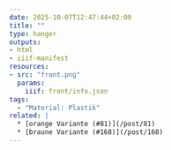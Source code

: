 ```yaml
---
date: 2025-10-07T12:47:44+02:00
title: ""
type: hanger
outputs:
- html
- iiif-manifest
resources:
- src: "front.png"
  params:
    iiif: front/info.json
tags:
  - "Material: Plastik"
related: |
  * [orange Variante (#81)](/post/81)
  * [braune Variante (#168)](/post/168)
---
```

